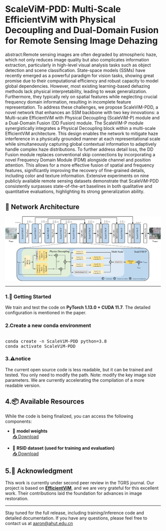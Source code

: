 # ScaleViM-PDD: Multi-Scale EfficientViM with Physical Decoupling and Dual-Domain Fusion for Remote Sensing Image Dehazing

abstract:Remote sensing images are often degraded by atmospheric haze, which not only reduces image quality but also complicates information extraction, particularly in high-level visual analysis tasks such as object detection and scene classification. State-space models (SSMs) have recently emerged as a powerful paradigm for vision tasks, showing great promise due to their computational efficiency and robust capacity to model global dependencies. However, most existing learning-based dehazing methods lack physical interpretability, leading to weak generalization. Furthermore, they typically rely on spatial features while neglecting crucial frequency domain information, resulting in incomplete feature representation. To address these challenges, we propose ScaleViM-PDD, a novel network that enhances an SSM backbone with two key innovations: a Multi-scale EfficientViM with Physical Decoupling (ScaleViM-P) module and a Dual-Domain Fusion (DD Fusion) module. The ScaleViM-P module synergistically integrates a Physical Decoupling block within a multi-scale EfficientViM architecture. This design enables the network to mitigate haze interference in a physically grounded manner at each representational scale while simultaneously capturing global contextual information to adaptively handle complex haze distributions. To further address detail loss, the DD Fusion module replaces conventional skip connections by incorporating a novel Frequency Domain Module (FDM) alongside channel and position attention. This allows for a more effective fusion of spatial and frequency features, significantly improving the recovery of fine-grained details, including color and texture information. Extensive experiments on nine publicly available remote sensing datasets demonstrate that ScaleViM-PDD consistently surpasses state-of-the-art baselines in both qualitative and quantitative evaluations, highlighting its strong generalization ability.


## 🧠 Network Architecture

![Network Architecture](image/ScaleVIM-PDD.png)

---

### 1.🚀 Getting Started

We train and test the code on **PyTorch 1.13.0 + CUDA 11.7**. The detailed configuration is mentioned in the paper.

### 2.Create a new conda environment
<pre lang="markdown"> 
conda create -n ScaleViM-PDD python=3.8 
conda activate ScaleViM-PDD  </pre>

###  3.⚠️notice
The current open source code is less readable, but it can be trained and tested. You only need to modify the path. Note: modify the key image size parameters. We are currently accelerating the compilation of a more readable version.

## 4.📦 Available Resources

While the code is being finalized, you can access the following components:

- 🔹 **model weights**  
  [📥 Download]()


- 🔹 **RSID dataset (used for training and evaluation)**  
  [📥 Download](https://drive.google.com/drive/folders/1abSw9GWyyOJINWCRNHBUoJBBw3FCttaS?usp=drive_link)

## 5.🙏 Acknowledgment

This work is currently under second peer review in the TGRS journal. Our project is based on **[EfficientViM]([https://github.com/nachifur/RDDM](https://github.com/mlvlab/EfficientViM))**, and we are very grateful for this excellent work. Their contributions laid the foundation for advances in image restoration.

---

Stay tuned for the full release, including training/inference code and detailed documentation. If you have any questions, please feel free to contact us at aaron@ahut.edu.cn
